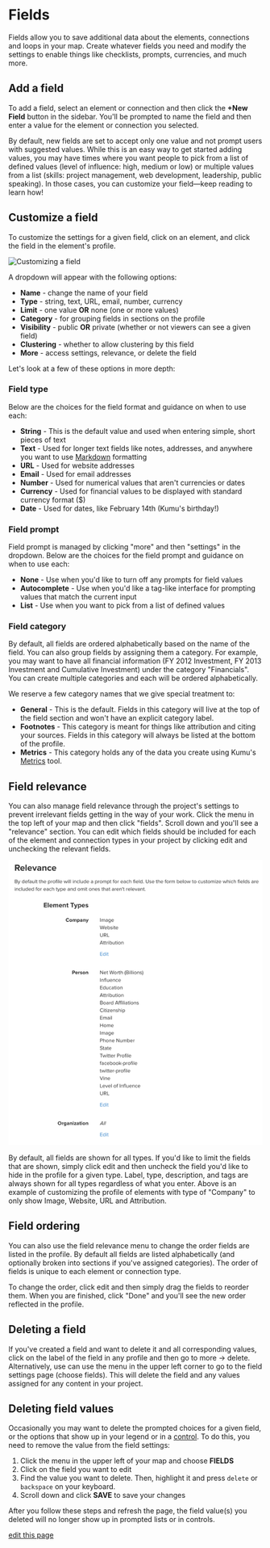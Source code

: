 # Fields

Fields allow you to save additional data about the elements, connections and loops in your map. Create whatever fields you need and modify the settings to enable things like checklists, prompts, currencies, and much more.

## Add a field
To add a field, select an element or connection and then click the **+New Field** button in the sidebar. You'll be prompted to name the field and then enter a value for the element or connection you selected.

By default, new fields are set to accept only one value and not prompt users with suggested values. While this is an easy way to get started adding values, you may have times where you want people to pick from a list of defined values (level of influence: high, medium or low) or multiple values from a list (skills: project management, web development, leadership, public speaking). In those cases, you can customize your field—keep reading to learn how!

## Customize a field
To customize the settings for a given field, click on an element, and click the field in the element's profile.

![Customizing a field](/images/customize-field.gif)

A dropdown will appear with the following options:

- **Name** - change the name of your field
- **Type** - string, text, URL, email, number, currency
- **Limit** - one value **OR** none (one or more values)
- **Category** - for grouping fields in sections on the profile
- **Visibility** - public **OR** private (whether or not viewers can see a given field)
- **Clustering** - whether to allow clustering by this field
- **More** - access settings, relevance, or delete the field

Let's look at a few of these options in more depth:

### Field type
Below are the choices for the field format and guidance on when to use each:

- **String** - This is the default value and used when entering simple, short pieces of text
- **Text** - Used for longer text fields like notes, addresses, and anywhere you want to use [Markdown](/guides/markdown.md) formatting
- **URL** - Used for website addresses
- **Email** - Used for email addresses
- **Number** - Used for numerical values that aren't currencies or dates
- **Currency** - Used for financial values to be displayed with standard currency format ($)
- **Date** - Used for dates, like February 14th (Kumu's birthday!)

### Field prompt
Field prompt is managed by clicking "more" and then "settings" in the dropdown. Below are the choices for the field prompt and guidance on when to use each:

- **None** - Use when you'd like to turn off any prompts for field values
- **Autocomplete** - Use when you'd like a tag-like interface for prompting values that match the current input
- **List** - Use when you want to pick from a list of defined values

### Field category
By default, all fields are ordered alphabetically based on the name of the field. You can also group fields by assigning them a category. For example, you may want to have all financial information (FY 2012 Investment, FY 2013 Investment and Cumulative Investment) under the category "Financials". You can create multiple categories and each will be ordered alphabetically.

We reserve a few category names that we give special treatment to:

- **General** - This is the default. Fields in this category will live at the top of the field section and won't have an explicit category label.
- **Footnotes** - This category is meant for things like attribution and citing your sources. Fields in this category will always be listed at the bottom of the profile.
- **Metrics** - This category holds any of the data you create using Kumu's [Metrics](/guides/metrics.md) tool.

## Field relevance
You can also manage field relevance through the project's settings to prevent irrelevant fields getting in the way of your work. Click the menu in the top left of your map and then click "fields". Scroll down and you'll see a "relevance" section. You can edit which fields should be included for each of the element and connection types in your project by clicking edit and unchecking the relevant fields.

![field relevance](/images/field-relevance.png)

By default, all fields are shown for all types. If you'd like to limit the fields that are shown, simply click edit and then uncheck the field you'd like to hide in the profile for a given type. Label, type, description, and tags are always shown for all types regardless of what you enter. Above is an example of customizing the profile of elements with type of "Company" to only show Image, Website, URL and Attribution.

## Field ordering
You can also use the field relevance menu to change the order fields are listed in the profile. By default all fields are listed alphabetically (and optionally broken into sections if you've assigned categories). The order of fields is unique to each element or connection type.

To change the order, click edit and then simply drag the fields to reorder them. When you are finished, click "Done" and you'll see the new order reflected in the profile.

## Deleting a field
If you've created a field and want to delete it and all corresponding values, click on the label of the field in any profile and then go to more -> delete. Alternatively, use can use the menu in the upper left corner to go to the field settings page (choose fields). This will delete the field and any values assigned for any content in your project.

## Deleting field values
Occasionally you may want to delete the prompted choices for a given field, or the options that show up in your legend or in a [control](/guides/controls.md). To do this, you need to remove the value from the field settings:
1. Click the menu in the upper left of your map and choose **FIELDS**
1. Click on the field you want to edit
1. Find the value you want to delete. Then, highlight it and press `delete` or `backspace` on your keyboard.
1. Scroll down and click **SAVE** to save your changes

After you follow these steps and refresh the page, the field value(s) you deleted will no longer show up in prompted lists or in controls.


<span class="edit-link"><a href="https://github.com/kumu/docs/blob/master/guides/fields.md" target="_blank"><i class="fa fa-github"></i> edit this page</a></span>
